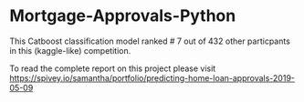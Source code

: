 # Mortgage-Approvals-Python
This Catboost classification model ranked # 7 out of 432 other particpants in this (kaggle-like) competition.

To read the complete report on this project please visit 
https://spivey.io/samantha/portfolio/predicting-home-loan-approvals-2019-05-09
